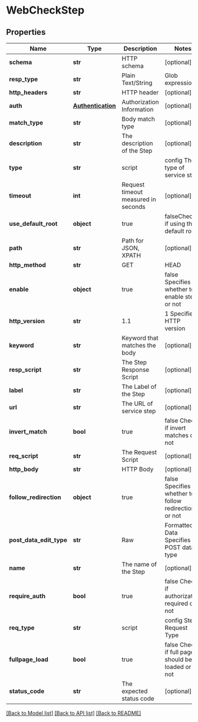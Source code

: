 # WebCheckStep

## Properties
Name | Type | Description | Notes
------------ | ------------- | ------------- | -------------
**schema** | **str** | HTTP schema | [optional] 
**resp_type** | **str** | Plain Text/String | Glob expression | JSON | XML | Multi line key value pair Step Response Type | [optional] 
**http_headers** | **str** | HTTP header | [optional] 
**auth** | [**Authentication**](Authentication.md) | Authorization Information | [optional] 
**match_type** | **str** | Body match type | [optional] 
**description** | **str** | The description of the Step | [optional] 
**type** | **str** | script | config The type of service step | [optional] 
**timeout** | **int** | Request timeout measured in seconds | [optional] 
**use_default_root** | **object** | true | falseCheck if using the default root | [optional] 
**path** | **str** | Path for JSON, XPATH | [optional] 
**http_method** | **str** | GET | HEAD | POST Specifies the type of HTTP method | [optional] 
**enable** | **object** | true | false Specifies whether to enable step or not | [optional] 
**http_version** | **str** | 1.1 | 1 Specifies HTTP version | [optional] 
**keyword** | **str** | Keyword that matches the body | [optional] 
**resp_script** | **str** | The Step Response Script | [optional] 
**label** | **str** | The Label of the Step | [optional] 
**url** | **str** | The URL of service step | [optional] 
**invert_match** | **bool** | true | false Checks if invert matches or not | [optional] 
**req_script** | **str** | The Request Script | [optional] 
**http_body** | **str** | HTTP Body | [optional] 
**follow_redirection** | **object** | true | false Specifies whether to follow redirection or not | [optional] 
**post_data_edit_type** | **str** | Raw | Formatted Data Specifies POST data type | [optional] 
**name** | **str** | The name of the Step | [optional] 
**require_auth** | **bool** | true | false Checks if authorization required or not | [optional] 
**req_type** | **str** | script | config Step Request Type | [optional] 
**fullpage_load** | **bool** | true | false Checks if full page should be loaded or not | [optional] 
**status_code** | **str** | The expected status code | [optional] 

[[Back to Model list]](../README.md#documentation-for-models) [[Back to API list]](../README.md#documentation-for-api-endpoints) [[Back to README]](../README.md)


